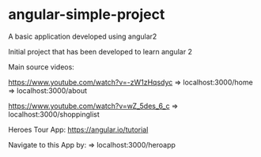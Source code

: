 # angular-simple-project
A basic application developed using angular2


Initial project that has been developed to learn angular 2

Main source videos:
 
 https://www.youtube.com/watch?v=-zW1zHqsdyc
    => localhost:3000/home
    => localhost:3000/about

 https://www.youtube.com/watch?v=wZ_5des_6_c
    => localhost:3000/shoppinglist

Heroes Tour App:
https://angular.io/tutorial

Navigate to this App by:
    => localhost:3000/heroapp
